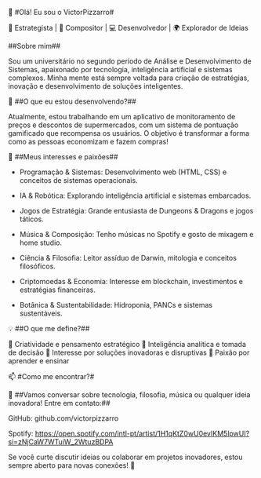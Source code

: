 👋 #Olá! Eu sou o VictorPizzarro#

🧠 Estrategista | 🎵 Compositor | 💻 Desenvolvedor | 🌍 Explorador de Ideias

##Sobre mim##

Sou um universitário no segundo período de Análise e Desenvolvimento de Sistemas, apaixonado por tecnologia, inteligência artificial e sistemas complexos. Minha mente está sempre voltada para criação de estratégias, inovação e desenvolvimento de soluções inteligentes.

🚀 ##O que eu estou desenvolvendo?##

Atualmente, estou trabalhando em um aplicativo de monitoramento de preços e descontos de supermercados, com um sistema de pontuação gamificado que recompensa os usuários. O objetivo é transformar a forma como as pessoas economizam e fazem compras!

🎯 ##Meus interesses e paixões##

- Programação & Sistemas: Desenvolvimento web (HTML, CSS) e conceitos de sistemas operacionais.

- IA & Robótica: Explorando inteligência artificial e sistemas embarcados.

- Jogos de Estratégia: Grande entusiasta de Dungeons & Dragons e jogos táticos.

- Música & Composição: Tenho músicas no Spotify e gosto de mixagem e home studio.

- Ciência & Filosofia: Leitor assíduo de Darwin, mitologia e conceitos filosóficos.

- Criptomoedas & Economia: Interesse em blockchain, investimentos e estratégias financeiras.

- Botânica & Sustentabilidade: Hidroponia, PANCs e sistemas sustentáveis.


💡 ##O que me define?##

🔹 Criatividade e pensamento estratégico
🔹 Inteligência analítica e tomada de decisão
🔹 Interesse por soluções inovadoras e disruptivas
🔹 Paixão por aprender e ensinar


📫 #Como me encontrar?#

💬 ##Vamos conversar sobre tecnologia, filosofia, música ou qualquer ideia inovadora! Entre em contato:##

GitHub: github.com/victorpizzarro

Spotify: https://open.spotify.com/intl-pt/artist/1H1qKtZ0wU0evIKM5lpwUI?si=zNjCaW7WTuiW_2WtuzBDPA

Se você curte discutir ideias ou colaborar em projetos inovadores, estou sempre aberto para novas conexões! 🚀
